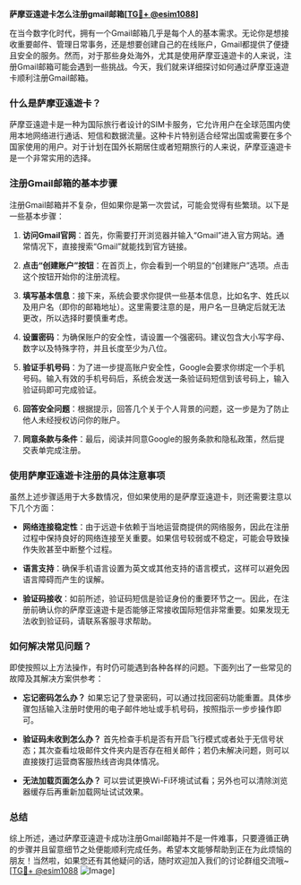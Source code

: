 **萨摩亚遠遊卡怎么注册gmail邮箱[[TG💪+ @esim1088](https://t.me/s/esim1088)]**

在当今数字化时代，拥有一个Gmail邮箱几乎是每个人的基本需求。无论你是想接收重要邮件、管理日常事务，还是想要创建自己的在线账户，Gmail都提供了便捷且安全的服务。然而，对于那些身处海外，尤其是使用萨摩亚遠遊卡的人来说，注册Gmail邮箱可能会遇到一些挑战。今天，我们就来详细探讨如何通过萨摩亚遠遊卡顺利注册Gmail邮箱。

### 什么是萨摩亚遠遊卡？

萨摩亚遠遊卡是一种为国际旅行者设计的SIM卡服务，它允许用户在全球范围内使用本地网络进行通话、短信和数据流量。这种卡片特别适合经常出国或需要在多个国家使用的用户。对于计划在国外长期居住或者短期旅行的人来说，萨摩亚遠遊卡是一个非常实用的选择。

### 注册Gmail邮箱的基本步骤

注册Gmail邮箱并不复杂，但如果你是第一次尝试，可能会觉得有些繁琐。以下是一些基本步骤：

1. **访问Gmail官网**：首先，你需要打开浏览器并输入“Gmail”进入官方网站。通常情况下，直接搜索“Gmail”就能找到官方链接。
   
2. **点击“创建账户”按钮**：在首页上，你会看到一个明显的“创建账户”选项。点击这个按钮开始你的注册流程。

3. **填写基本信息**：接下来，系统会要求你提供一些基本信息，比如名字、姓氏以及用户名（即你的邮箱地址）。这里需要注意的是，用户名一旦确定后就无法更改，所以选择时要慎重考虑。

4. **设置密码**：为确保账户的安全性，请设置一个强密码。建议包含大小写字母、数字以及特殊字符，并且长度至少为八位。

5. **验证手机号码**：为了进一步提高账户安全性，Google会要求你绑定一个手机号码。输入有效的手机号码后，系统会发送一条验证码短信到该号码上，输入验证码即可完成验证。

6. **回答安全问题**：根据提示，回答几个关于个人背景的问题，这一步是为了防止他人未经授权访问你的账户。

7. **同意条款与条件**：最后，阅读并同意Google的服务条款和隐私政策，然后提交表单完成注册。

### 使用萨摩亚遠遊卡注册的具体注意事项

虽然上述步骤适用于大多数情况，但如果使用的是萨摩亚遠遊卡，则还需要注意以下几个方面：

- **网络连接稳定性**：由于远遊卡依赖于当地运营商提供的网络服务，因此在注册过程中保持良好的网络连接至关重要。如果信号较弱或不稳定，可能会导致操作失败甚至中断整个过程。

- **语言支持**：确保手机语言设置为英文或其他支持的语言模式，这样可以避免因语言障碍而产生的误解。

- **验证码接收**：如前所述，验证码短信是验证身份的重要环节之一。因此，在注册前确认你的萨摩亚遠遊卡是否能够正常接收国际短信非常重要。如果发现无法收到验证码，请联系客服寻求帮助。

### 如何解决常见问题？

即使按照以上方法操作，有时仍可能遇到各种各样的问题。下面列出了一些常见的故障及其解决方案供参考：

- **忘记密码怎么办？**
  如果忘记了登录密码，可以通过找回密码功能重置。具体步骤包括输入注册时使用的电子邮件地址或手机号码，按照指示一步步操作即可。

- **验证码未收到怎么办？**
  首先检查手机是否有开启飞行模式或者处于无信号状态；其次查看垃圾邮件文件夹内是否存在相关邮件；若仍未解决问题，则可以直接拨打运营商客服热线咨询具体情况。

- **无法加载页面怎么办？**
  可以尝试更换Wi-Fi环境试试看；另外也可以清除浏览器缓存后再重新加载网址试试效果。

### 总结

综上所述，通过萨摩亚遠遊卡成功注册Gmail邮箱并不是一件难事，只要遵循正确的步骤并且留意细节之处便能顺利完成任务。希望本文能够帮助到正在为此烦恼的朋友！当然啦，如果您还有其他疑问的话，随时欢迎加入我们的讨论群组交流哦~ [[TG💪+ @esim1088](https://t.me/s/esim1088) ![Image](https://i.postimg.cc/4NQfJmqS/Snipaste-2025-05-13-00-14-12.png)]